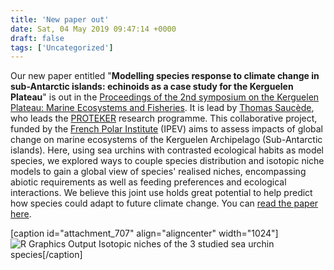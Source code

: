 ```yaml
---
title: 'New paper out'
date: Sat, 04 May 2019 09:47:14 +0000
draft: false
tags: ['Uncategorized']
---
```


Our new paper entitled "**Modelling species response to climate change in sub-Antarctic islands: echinoids as a case study for the Kerguelen Plateau**" is out in the [Proceedings of the 2nd symposium on the Kerguelen Plateau: Marine Ecosystems and Fisheries](http://heardisland.antarctica.gov.au/research/kerguelen-plateau-symposium/the-kerguelen-plateau-marine-ecosystems-and-fisheries). It is lead by [Thomas Saucède](https://thomassaucede.wordpress.com/), who leads the [PROTEKER](http://www.proteker.net/?lang=en) research programme. This collaborative project, funded by the [French Polar Institute](https://www.institut-polaire.fr/language/en/) (IPEV) aims to assess impacts of global change on marine ecosystems of the Kerguelen Archipelago (Sub-Antarctic islands). Here, using sea urchins with contrasted ecological habits as model species, we explored ways to couple species distribution and isotopic niche models to gain a global view of species' realised niches, encompassing abiotic requirements as well as feeding preferences and ecological interactions. We believe this joint use holds great potential to help predict how species could adapt to future climate change. You can [read the paper here](http://heardisland.antarctica.gov.au/__data/assets/pdf_file/0007/229138/16-Saucede-FullMS.pdf).

\[caption id="attachment\_707" align="aligncenter" width="1024"\]![R Graphics Output](https://loicnmichel.files.wordpress.com/2019/09/kerguelenurchins.jpg?w=2048) Isotopic niches of the 3 studied sea urchin species\[/caption\]